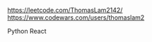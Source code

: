 https://leetcode.com/ThomasLam2142/
https://www.codewars.com/users/thomaslam2

Python
React

<!---
ThomasLam2142/ThomasLam2142 is a ✨ special ✨ repository because its `README.md` (this file) appears on your GitHub profile.
You can click the Preview link to take a look at your changes.
--->
